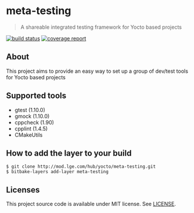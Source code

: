 meta-testing
============

> A shareable integrated testing framework for Yocto based projects

[![build status](http://mod.lge.com:40000/hub/yocto/meta-testing/badges/master/build.svg)](http://mod.lge.com:40000/hub/yocto/meta-testing/commits/master)
[![coverage report](http://mod.lge.com:40000/hub/yocto/meta-testing/badges/master/coverage.svg)](http://mod.lge.com:40000/hub/yocto/meta-testing/commits/master)


About
-----

This project aims to provide an easy way to set up a group of dev/test tools for Yocto based projects


Supported tools
---------------

* gtest (1.10.0)
* gmock (1.10.0)
* cppcheck (1.90)
* cpplint (1.4.5)
* CMakeUtils


How to add the layer to your build
----------------------------------

    $ git clone http://mod.lge.com/hub/yocto/meta-testing.git
    $ bitbake-layers add-layer meta-testing


Licenses
--------

This project source code is available under MIT license. See [LICENSE](LICENSE).
